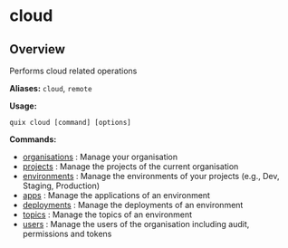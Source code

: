 # cloud

## Overview

Performs cloud related operations

**Aliases:** `cloud`, `remote`

**Usage:**

```
quix cloud [command] [options]
```

**Commands:**

- [organisations](organisations/index.md) : Manage your organisation
- [projects](projects/index.md) : Manage the projects of the current organisation
- [environments](environments/index.md) : Manage the environments of your projects (e.g., Dev, Staging, Production)
- [apps](apps/index.md) : Manage the applications of an environment
- [deployments](deployments/index.md) : Manage the deployments of an environment
- [topics](topics/index.md) : Manage the topics of an environment
- [users](users/index.md) : Manage the users of the organisation including audit, permissions and tokens

